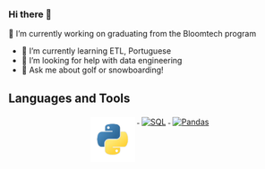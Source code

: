 ### Hi there 👋

🔭 I’m currently working on graduating from the Bloomtech program
- 🌱 I’m currently learning ETL, Portuguese
- 🤔 I’m looking for help with data engineering
- 💬 Ask me about golf or snowboarding!


## Languages and Tools
<p align="center">
<a href="https://docs.python.org/3/"><img src="https://raw.githubusercontent.com/github/explore/80688e429a7d4ef2fca1e82350fe8e3517d3494d/topics/python/python.png" alt="Python" height="80" style="vertical-align:top; margin:4px">
<a href="https://www.postgresql.org/"><img src ="https://user-images.githubusercontent.com/64672882/215910703-be054c75-9e9c-4bec-aa1d-5119203e9d4d.jpg" alt="SQL" height"80" width="80" style="vertical-align:top; margin:4px">
<a href="https://pandas.pydata.org/docs/"><img src ="https://github.com/pandas-dev/pandas/blob/main/web/pandas/static/img/pandas.svg" alt="Pandas" height"120" width="120" style="vertical-align:top; margin:4px">



<!--
**TaydenBehunin/TaydenBehunin** is a ✨ _special_ ✨ repository because its `README.md` (this file) appears on your GitHub profile.

Here are some ideas to get you started:

### 🔭 I’m currently working on graduating from the Bloomtech program
- 🌱 I’m currently learning SQL/ETL, Portuguese
- 👯 I’m looking to collaborate on ...
- 🤔 I’m looking for help with data engineering
- 💬 Ask me about golf or snowboarding!
- 📫 How to reach me: ...
- 😄 Pronouns: ...
- ⚡ Fun fact: ...
-->
